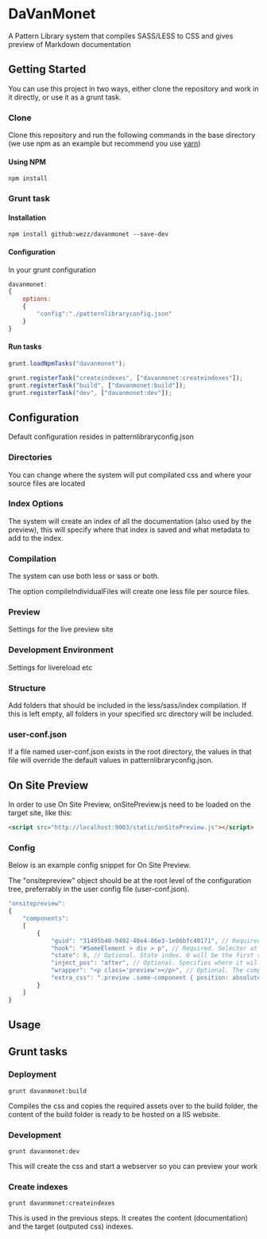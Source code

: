 # DaVanMonet
A Pattern Library system that compiles SASS/LESS to CSS and gives preview of Markdown documentation

## Getting Started
You can use this project in two ways, either clone the repository and work in it directly, or use it as a grunt task.

### Clone
Clone this repository and run the following commands in the base directory (we use npm as an example but recommend you use [yarn](https://yarnpkg.com/en/))

#### Using NPM
```shell
npm install
```

### Grunt task
#### Installation
```shell
npm install github:wezz/davanmonet --save-dev
```
#### Configuration
In your grunt configuration
```js
davanmonet:
{
    options:
    {
        "config":"./patternlibraryconfig.json"	
    }
}
```

#### Run tasks
```js
grunt.loadNpmTasks("davanmonet");

grunt.registerTask("createindexes", ["davanmonet:createindexes"]);
grunt.registerTask("build", ["davanmonet:build"]);
grunt.registerTask("dev", ["davanmonet:dev"]);
```

## Configuration
Default configuration resides in patternlibraryconfig.json

### Directories
You can change where the system will put compilated css and where your source files are located

### Index Options
The system will create an index of all the documentation (also used by the preview), this will specify where that index is saved and what metadata to add to the index.

### Compilation
The system can use both less or sass or both.

The option compileIndividualFiles will create one less file per source files. 

### Preview
Settings for the live preview site

### Development Environment
Settings for livereload etc

### Structure
Add folders that should be included in the less/sass/index compilation.
If this is left empty, all folders in your specified src directory will be included.

### user-conf.json
If a file named user-conf.json exists in the root directory, the values in that file will override the default values in patternlibraryconfig.json. 

## On Site Preview
In order to use On Site Preview, onSitePreview.js need to be loaded on the target site, like this:
```html
<script src="http://localhost:9003/static/onSitePreview.js"></script>
```
### Config
Below is an example config snippet for On Site Preview.

The "onsitepreview" object should be at the root level of the configuration tree, preferrably in the user config file (user-conf.json).

```js
"onsitepreview":
{
    "components":
    [
        {
            "guid": "31495b40-9492-40e4-86e3-1e06bfc40171", // Required. GUID of the compontent
            "hook": "#SomeElement > div > p", // Required. Selector at which the component will be injected
            "state": 0, // Optional. State index. 0 will be the first state that is defined. Defaults to 0.
            "inject_pos": "after", // Optional. Specifies where it will be injected in relation to the selector. Before, after, append or prepend. Defaults to after.
            "wrapper": "<p class='preview'></p>", // Optional. The component will be wrapped in this tag if specified.
            "extra_css": ".preview .some-component { position: absolute; width: 100%; }" // Optional. This CSS will be injected in the page in addition to the component.
        }
    ]
}
```

## Usage

## Grunt tasks

### Deployment
```shell
grunt davanmonet:build
```
Compiles the css and copies the required assets over to the build folder, the content of the build folder is ready to be hosted on a IIS website.

### Development
```shell
grunt davanmonet:dev
```
This will create the css and start a webserver so you can preview your work

### Create indexes
```shell
grunt davanmonet:createindexes
```
This is used in the previous steps. It creates the content (documentation) and the target (outputed css) indexes.